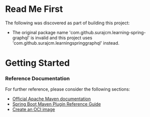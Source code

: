 # Read Me First
The following was discovered as part of building this project:

* The original package name 'com.github.surajcm.learning-spring-graphql' is invalid and this project uses 'com.github.surajcm.learningspringgraphql' instead.

# Getting Started

### Reference Documentation
For further reference, please consider the following sections:

* [Official Apache Maven documentation](https://maven.apache.org/guides/index.html)
* [Spring Boot Maven Plugin Reference Guide](https://docs.spring.io/spring-boot/docs/2.5.5/maven-plugin/reference/html/)
* [Create an OCI image](https://docs.spring.io/spring-boot/docs/2.5.5/maven-plugin/reference/html/#build-image)

